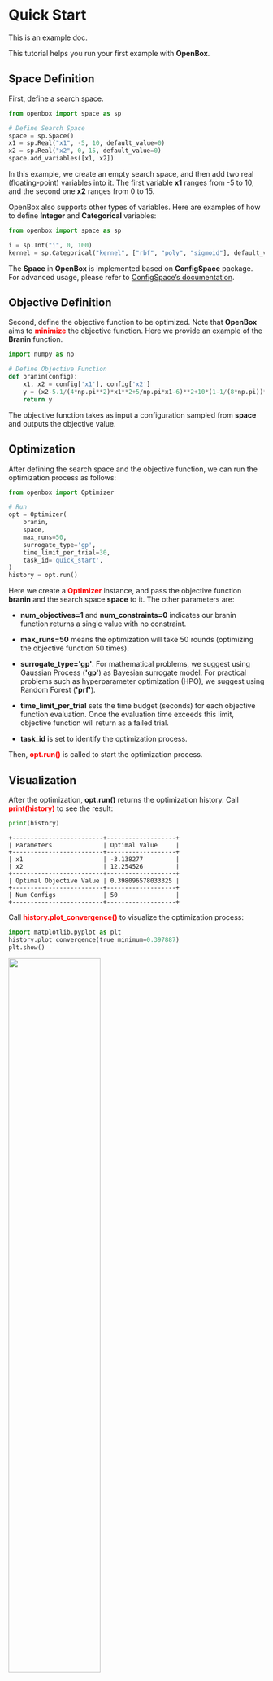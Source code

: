# Quick Start

This is an example doc.

This tutorial helps you run your first example with **OpenBox**.

## Space Definition

First, define a search space.

```python
from openbox import space as sp

# Define Search Space
space = sp.Space()
x1 = sp.Real("x1", -5, 10, default_value=0)
x2 = sp.Real("x2", 0, 15, default_value=0)
space.add_variables([x1, x2])
```

In this example, we create an empty search space, and then add two real (floating-point) variables into it.
The first variable **x1** ranges from -5 to 10, and the second one **x2** ranges from 0 to 15.

OpenBox also supports other types of variables.
Here are examples of how to define **Integer** and **Categorical** variables:

```python
from openbox import space as sp

i = sp.Int("i", 0, 100) 
kernel = sp.Categorical("kernel", ["rbf", "poly", "sigmoid"], default_value="rbf")
```

The **Space** in **OpenBox** is implemented based on **ConfigSpace** package.
For advanced usage, please refer to [ConfigSpace’s documentation](https://automl.github.io/ConfigSpace/master/index.html).

## Objective Definition

Second, define the objective function to be optimized.
Note that **OpenBox** aims to <font color=#FF0000>**minimize**</font> the objective function.
Here we provide an example of the **Branin** function.

```python
import numpy as np

# Define Objective Function
def branin(config):
    x1, x2 = config['x1'], config['x2']
    y = (x2-5.1/(4*np.pi**2)*x1**2+5/np.pi*x1-6)**2+10*(1-1/(8*np.pi))*np.cos(x1)+10
    return y
```

The objective function takes as input a configuration sampled from **space**
and outputs the objective value.

## Optimization

After defining the search space and the objective function, we can run the optimization process 
as follows:

```python
from openbox import Optimizer

# Run
opt = Optimizer(
    branin,
    space,
    max_runs=50,
    surrogate_type='gp',
    time_limit_per_trial=30,
    task_id='quick_start',
)
history = opt.run()
```

Here we create a <font color=#FF0000>**Optimizer**</font> instance, and pass the objective function **branin** and the 
search space **space** to it. The other parameters are:

+ **num_objectives=1** and **num_constraints=0** indicates our branin function returns a single value with no 
constraint. 

+ **max_runs=50** means the optimization will take 50 rounds (optimizing the objective function 50 times). 

+ **surrogate_type='gp'**. For mathematical problems, we suggest using Gaussian Process (**'gp'**) as Bayesian surrogate
model. For practical problems such as hyperparameter optimization (HPO), we suggest using Random Forest (**'prf'**).

+ **time_limit_per_trial** sets the time budget (seconds) for each objective function evaluation. Once the 
evaluation time exceeds this limit, objective function will return as a failed trial.

+ **task_id** is set to identify the optimization process.

Then, <font color=#FF0000>**opt.run()**</font> is called to start the optimization process.

## Visualization

After the optimization, **opt.run()** returns the optimization history.
Call <font color=#FF0000>**print(history)**</font> to see the result:

```python
print(history)
```

```
+-------------------------+-------------------+
| Parameters              | Optimal Value     |
+-------------------------+-------------------+
| x1                      | -3.138277         |
| x2                      | 12.254526         |
+-------------------------+-------------------+
| Optimal Objective Value | 0.398096578033325 |
+-------------------------+-------------------+
| Num Configs             | 50                |
+-------------------------+-------------------+
```

Call <font color=#FF0000>**history.plot_convergence()**</font> to visualize the optimization process:

```python
import matplotlib.pyplot as plt
history.plot_convergence(true_minimum=0.397887)
plt.show()
```

<img src="../../imgs/plot_convergence_branin.png" width="60%" class="align-center">

If you are using the Jupyter Notebook environment, call <font color=#FF0000>**history.visualize_hiplot()**</font> for 
visualization of each trial:

```python
history.visualize_hiplot()
```

<img src="../../imgs/visualize_hiplot_branin.png" width="90%" class="align-center">

Call <font color=#FF0000>**print(history.get_importance())**</font> to print the parameter importance:
(Note that you need to install the `pyrfr` package to use this function. [Pyrfr Installation Guide](../installation/install_pyrfr.md))

```python
print(history.get_importance())
```

```python
+------------+------------+
| Parameters | Importance |
+------------+------------+
| x1         | 0.488244   |
| x2         | 0.327570   |
+------------+------------+
```

